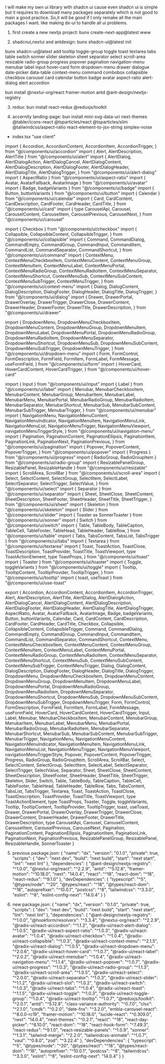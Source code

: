 I will make my own ui library with shadcn ui cause even shadcn ui
is simple but it requires to download many packages separately which
is not good to main a good practice. So,it will be good if I only remake
all the main packages I want.
like making dx-ui to handle all ui problems.

1. first create a new nextjs project:
bunx create-next-app@latest www

2. shadcnui,nextui and antdesign:
bunx shadcn-ui@latest init

bunx shadcn-ui@latest add tooltip toggle-group toggle toast textarea tabs table switch sonner slider skeleton sheet separator select scroll-area resizable radio-group progress popover pagination navigation-menu menubar label input hover-card form dropdown-menu drawer dialogue date-picker data-table context-menu command combobox collapsible checkbox carousel card calendar button badge avatar aspect-ratio alert-dialog alert accordion 

bun install @nextui-org/react framer-motion antd @ant-design/nextjs-registry

3. redux:
bun install react-redux @reduxjs/toolkit

4. accernity landing-page:
bun install mini-svg-data-uri next-themes @tabler/icons-react @tsparticles/react @tsparticles/slim @tailwindcss/aspect-ratio react-element-to-jsx-string simplex-noise
- index.tsx
"use client"

import {
    Accordion,
    AccordionContent,
    AccordionItem,
    AccordionTrigger,
} from "@/components/ui/accordion"
import { Alert, AlertDescription, AlertTitle } from "@/components/ui/alert"
import {
    AlertDialog,
    AlertDialogAction,
    AlertDialogCancel,
    AlertDialogContent,
    AlertDialogDescription,
    AlertDialogFooter,
    AlertDialogHeader,
    AlertDialogTitle,
    AlertDialogTrigger,
} from "@/components/ui/alert-dialog"
import { AspectRatio } from "@/components/ui/aspect-ratio"
import { Avatar, AvatarFallback, AvatarImage } from "@/components/ui/avatar"
import { Badge, badgeVariants } from "@/components/ui/badge"
import { Button, buttonVariants } from "@/components/ui/button"
import { Calendar } from "@/components/ui/calendar"
import {
    Card,
    CardContent,
    CardDescription,
    CardFooter,
    CardHeader,
    CardTitle,
} from "@/components/ui/card"
import {
    type CarouselApi,
    Carousel,
    CarouselContent,
    CarouselItem,
    CarouselPrevious,
    CarouselNext,
} from "@/components/ui/carousel"

import { Checkbox } from "@/components/ui/checkbox"
import {
    Collapsible,
    CollapsibleContent,
    CollapsibleTrigger,
} from "@/components/ui/collapsible"
import {
    Command,
    CommandDialog,
    CommandEmpty,
    CommandGroup,
    CommandInput,
    CommandItem,
    CommandList,
    CommandSeparator,
    CommandShortcut,
} from "@/components/ui/command"
import {
    ContextMenu,
    ContextMenuCheckboxItem,
    ContextMenuContent,
    ContextMenuGroup,
    ContextMenuItem,
    ContextMenuLabel,
    ContextMenuPortal,
    ContextMenuRadioGroup,
    ContextMenuRadioItem,
    ContextMenuSeparator,
    ContextMenuShortcut,
    ContextMenuSub,
    ContextMenuSubContent,
    ContextMenuSubTrigger,
    ContextMenuTrigger,
} from "@/components/ui/context-menu"
import {
    Dialog,
    DialogContent,
    DialogDescription,
    DialogFooter,
    DialogHeader,
    DialogTitle,
    DialogTrigger,
} from "@/components/ui/dialog"
import {
    Drawer,
    DrawerPortal,
    DrawerOverlay,
    DrawerTrigger,
    DrawerClose,
    DrawerContent,
    DrawerHeader,
    DrawerFooter,
    DrawerTitle,
    DrawerDescription,
} from "@/components/ui/drawer"

import {
    DropdownMenu,
    DropdownMenuCheckboxItem,
    DropdownMenuContent,
    DropdownMenuGroup,
    DropdownMenuItem,
    DropdownMenuLabel,
    DropdownMenuPortal,
    DropdownMenuRadioGroup,
    DropdownMenuRadioItem,
    DropdownMenuSeparator,
    DropdownMenuShortcut,
    DropdownMenuSub,
    DropdownMenuSubContent,
    DropdownMenuSubTrigger,
    DropdownMenuTrigger,
} from "@/components/ui/dropdown-menu"
import {
    Form,
    FormControl,
    FormDescription,
    FormField,
    FormItem,
    FormLabel,
    FormMessage,
    useFormField,
} from "@/components/ui/form"
import {
    HoverCard,
    HoverCardContent,
    HoverCardTrigger,
} from "@/components/ui/hover-card"

import { Input } from "@/components/ui/input"
import { Label } from "@/components/ui/label"
import {
    Menubar,
    MenubarCheckboxItem,
    MenubarContent,
    MenubarGroup,
    MenubarItem,
    MenubarLabel,
    MenubarMenu,
    MenubarPortal,
    MenubarRadioGroup,
    MenubarRadioItem,
    MenubarSeparator,
    MenubarShortcut,
    MenubarSub,
    MenubarSubContent,
    MenubarSubTrigger,
    MenubarTrigger,
} from "@/components/ui/menubar"
import {
    NavigationMenu,
    NavigationMenuContent,
    NavigationMenuIndicator,
    NavigationMenuItem,
    NavigationMenuLink,
    NavigationMenuList,
    NavigationMenuTrigger,
    NavigationMenuViewport,
    navigationMenuTriggerStyle,
} from "@/components/ui/navigation-menu"
import {
    Pagination,
    PaginationContent,
    PaginationEllipsis,
    PaginationItem,
    PaginationLink,
    PaginationNext,
    PaginationPrevious,
} from "@/components/ui/pagination"
import {
    Popover,
    PopoverContent,
    PopoverTrigger,
} from "@/components/ui/popover"
import { Progress } from "@/components/ui/progress"
import { RadioGroup, RadioGroupItem } from "@/components/ui/radio-group"
import { ResizablePanelGroup, ResizablePanel, ResizableHandle } from "@/components/ui/resizable"
import { ScrollArea, ScrollBar } from "@/components/ui/scroll-area"
import {
    Select,
    SelectContent,
    SelectGroup,
    SelectItem,
    SelectLabel,
    SelectSeparator,
    SelectTrigger,
    SelectValue,
} from "@/components/ui/select"
import { Separator } from "@/components/ui/separator"
import {
    Sheet,
    SheetClose,
    SheetContent,
    SheetDescription,
    SheetFooter,
    SheetHeader,
    SheetTitle,
    SheetTrigger,
} from "@/components/ui/sheet"
import { Skeleton } from "@/components/ui/skeleton"
import { Slider } from "@/components/ui/slider"
import { Toaster as SonnerToaster } from "@/components/ui/sonner"
import { Switch } from "@/components/ui/switch"
import {
    Table,
    TableBody,
    TableCaption,
    TableCell,
    TableFooter,
    TableHead,
    TableHeader,
    TableRow,
} from "@/components/ui/table"
import { Tabs, TabsContent, TabsList, TabsTrigger } from "@/components/ui/tabs"
import { Textarea } from "@/components/ui/textarea"
import {
    Toast,
    ToastAction,
    ToastClose,
    ToastDescription,
    ToastProvider,
    ToastTitle,
    ToastViewport,
    type ToastActionElement,
    type ToastProps,
} from "@/components/ui/toast"
import { Toaster } from "@/components/ui/toaster"
import { Toggle, toggleVariants } from "@/components/ui/toggle"
import {
    Tooltip,
    TooltipContent,
    TooltipProvider,
    TooltipTrigger,
} from "@/components/ui/tooltip"
import { toast, useToast } from "@/components/ui/use-toast"

export {
    Accordion,
    AccordionContent,
    AccordionItem,
    AccordionTrigger,
    Alert,
    AlertDescription,
    AlertTitle,
    AlertDialog,
    AlertDialogAction,
    AlertDialogCancel,
    AlertDialogContent,
    AlertDialogDescription,
    AlertDialogFooter,
    AlertDialogHeader,
    AlertDialogTitle,
    AlertDialogTrigger,
    AspectRatio,
    Avatar,
    AvatarFallback,
    AvatarImage,
    Badge,
    badgeVariants,
    Button,
    buttonVariants,
    Calendar,
    Card,
    CardContent,
    CardDescription,
    CardFooter,
    CardHeader,
    CardTitle,
    Checkbox,
    Collapsible,
    CollapsibleContent,
    CollapsibleTrigger,
    Command,
    CommandDialog,
    CommandEmpty,
    CommandGroup,
    CommandInput,
    CommandItem,
    CommandList,
    CommandSeparator,
    CommandShortcut,
    ContextMenu,
    ContextMenuCheckboxItem,
    ContextMenuContent,
    ContextMenuGroup,
    ContextMenuItem,
    ContextMenuLabel,
    ContextMenuPortal,
    ContextMenuRadioGroup,
    ContextMenuRadioItem,
    ContextMenuSeparator,
    ContextMenuShortcut,
    ContextMenuSub,
    ContextMenuSubContent,
    ContextMenuSubTrigger,
    ContextMenuTrigger,
    Dialog,
    DialogContent,
    DialogDescription,
    DialogFooter,
    DialogHeader,
    DialogTitle,
    DialogTrigger,
    DropdownMenu,
    DropdownMenuCheckboxItem,
    DropdownMenuContent,
    DropdownMenuGroup,
    DropdownMenuItem,
    DropdownMenuLabel,
    DropdownMenuPortal,
    DropdownMenuRadioGroup,
    DropdownMenuRadioItem,
    DropdownMenuSeparator,
    DropdownMenuShortcut,
    DropdownMenuSub,
    DropdownMenuSubContent,
    DropdownMenuSubTrigger,
    DropdownMenuTrigger,
    Form,
    FormControl,
    FormDescription,
    FormField,
    FormItem,
    FormLabel,
    FormMessage,
    useFormField,
    HoverCard,
    HoverCardContent,
    HoverCardTrigger,
    Input,
    Label,
    Menubar,
    MenubarCheckboxItem,
    MenubarContent,
    MenubarGroup,
    MenubarItem,
    MenubarLabel,
    MenubarMenu,
    MenubarPortal,
    MenubarRadioGroup,
    MenubarRadioItem,
    MenubarSeparator,
    MenubarShortcut,
    MenubarSub,
    MenubarSubContent,
    MenubarSubTrigger,
    MenubarTrigger,
    NavigationMenu,
    NavigationMenuContent,
    NavigationMenuIndicator,
    NavigationMenuItem,
    NavigationMenuLink,
    NavigationMenuList,
    NavigationMenuTrigger,
    NavigationMenuViewport,
    navigationMenuTriggerStyle,
    Popover,
    PopoverContent,
    PopoverTrigger,
    Progress,
    RadioGroup,
    RadioGroupItem,
    ScrollArea,
    ScrollBar,
    Select,
    SelectContent,
    SelectGroup,
    SelectItem,
    SelectLabel,
    SelectSeparator,
    SelectTrigger,
    SelectValue,
    Separator,
    Sheet,
    SheetClose,
    SheetContent,
    SheetDescription,
    SheetFooter,
    SheetHeader,
    SheetTitle,
    SheetTrigger,
    Skeleton,
    Slider,
    Switch,
    Table,
    TableBody,
    TableCaption,
    TableCell,
    TableFooter,
    TableHead,
    TableHeader,
    TableRow,
    Tabs,
    TabsContent,
    TabsList,
    TabsTrigger,
    Textarea,
    Toast,
    ToastAction,
    ToastClose,
    ToastDescription,
    ToastProvider,
    ToastTitle,
    ToastViewport,
    type ToastActionElement,
    type ToastProps,
    Toaster,
    Toggle,
    toggleVariants,
    Tooltip,
    TooltipContent,
    TooltipProvider,
    TooltipTrigger,
    toast,
    useToast,
    Drawer,
    DrawerPortal,
    DrawerOverlay,
    DrawerTrigger,
    DrawerClose,
    DrawerContent,
    DrawerHeader,
    DrawerFooter,
    DrawerTitle,
    DrawerDescription,
    type CarouselApi,
    Carousel,
    CarouselContent,
    CarouselItem,
    CarouselPrevious,
    CarouselNext,
    Pagination,
    PaginationContent,
    PaginationEllipsis,
    PaginationItem,
    PaginationLink,
    PaginationNext,
    PaginationPrevious,
    ResizablePanelGroup,
    ResizablePanel,
    ResizableHandle,
    SonnerToaster
}

5. previous package.json:
{
  "name": "dx",
  "version": "0.1.0",
  "private": true,
  "scripts": {
    "dev": "next dev",
    "build": "next build",
    "start": "next start",
    "lint": "next lint"
  },
  "dependencies": {
    "@ant-design/nextjs-registry": "^1.0.0",
    "@nextui-org/react": "^2.2.9",
    "antd": "^5.12.8",
    "framer-motion": "^10.18.0",
    "next": "14.0.4",
    "react": "^18",
    "react-dom": "^18",
    "react-redux": "^9.1.0"
  },
  "devDependencies": {
    "typescript": "^5",
    "@types/node": "^20",
    "@types/react": "^18",
    "@types/react-dom": "^18",
    "autoprefixer": "^10.0.1",
    "postcss": "^8",
    "tailwindcss": "^3.3.0",
    "eslint": "^8",
    "eslint-config-next": "14.0.4"
  }
}

5. new package.json:
{
  "name": "dx",
  "version": "0.1.0",
  "private": true,
  "scripts": {
    "dev": "next dev",
    "build": "next build",
    "start": "next start",
    "lint": "next lint"
  },
  "dependencies": {
    "@ant-design/nextjs-registry": "^1.0.0",
    "@hookform/resolvers": "^3.3.4",
    "@nextui-org/react": "^2.2.9",
    "@radix-ui/react-accordion": "^1.1.2",
    "@radix-ui/react-alert-dialog": "^1.0.5",
    "@radix-ui/react-aspect-ratio": "^1.0.3",
    "@radix-ui/react-avatar": "^1.0.4",
    "@radix-ui/react-checkbox": "^1.0.4",
    "@radix-ui/react-collapsible": "^1.0.3",
    "@radix-ui/react-context-menu": "^2.1.5",
    "@radix-ui/react-dialog": "^1.0.5",
    "@radix-ui/react-dropdown-menu": "^2.0.6",
    "@radix-ui/react-hover-card": "^1.0.7",
    "@radix-ui/react-label": "^2.0.2",
    "@radix-ui/react-menubar": "^1.0.4",
    "@radix-ui/react-navigation-menu": "^1.1.4",
    "@radix-ui/react-popover": "^1.0.7",
    "@radix-ui/react-progress": "^1.0.3",
    "@radix-ui/react-radio-group": "^1.1.3",
    "@radix-ui/react-scroll-area": "^1.0.5",
    "@radix-ui/react-select": "^2.0.0",
    "@radix-ui/react-separator": "^1.0.3",
    "@radix-ui/react-slider": "^1.1.2",
    "@radix-ui/react-slot": "^1.0.2",
    "@radix-ui/react-switch": "^1.0.3",
    "@radix-ui/react-tabs": "^1.0.4",
    "@radix-ui/react-toast": "^1.1.5",
    "@radix-ui/react-toggle": "^1.0.3",
    "@radix-ui/react-toggle-group": "^1.0.4",
    "@radix-ui/react-tooltip": "^1.0.7",
    "@reduxjs/toolkit": "^2.0.1",
    "antd": "^5.12.8",
    "class-variance-authority": "^0.7.0",
    "clsx": "^2.1.0",
    "cmdk": "^0.2.0",
    "date-fns": "^3.2.0",
    "embla-carousel-react": "^8.0.0-rc19",
    "framer-motion": "^10.18.0",
    "lucide-react": "^0.309.0",
    "next": "14.0.4",
    "next-themes": "^0.2.1",
    "react": "^18",
    "react-day-picker": "^8.10.0",
    "react-dom": "^18",
    "react-hook-form": "^7.49.3",
    "react-redux": "^9.1.0",
    "react-resizable-panels": "^1.0.9",
    "sonner": "^1.3.1",
    "tailwind-merge": "^2.2.0",
    "tailwindcss-animate": "^1.0.7",
    "vaul": "^0.8.0",
    "zod": "^3.22.4"
  },
  "devDependencies": {
    "typescript": "^5",
    "@types/node": "^20",
    "@types/react": "^18",
    "@types/react-dom": "^18",
    "autoprefixer": "^10.0.1",
    "postcss": "^8",
    "tailwindcss": "^3.3.0",
    "eslint": "^8",
    "eslint-config-next": "14.0.4"
  }
}
